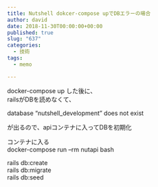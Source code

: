 ```yaml
---
title: Nutshell dokcer-compose upでDBエラーの場合
author: david
date: 2018-11-30T00:00:00+00:00
published: true
slug: "637"
categories:
  - 技術
tags:
  - memo

---
```

docker-compose up した後に、  
railsがDBを読めなくて、

database &#8220;nutshell_development&#8221; does not exist 

が出るので、apiコンテナに入ってDBを初期化

コンテナに入る  
docker-compose run &#8211;rm nutapi bash

rails db:create  
rails db:migrate  
rails db:seed